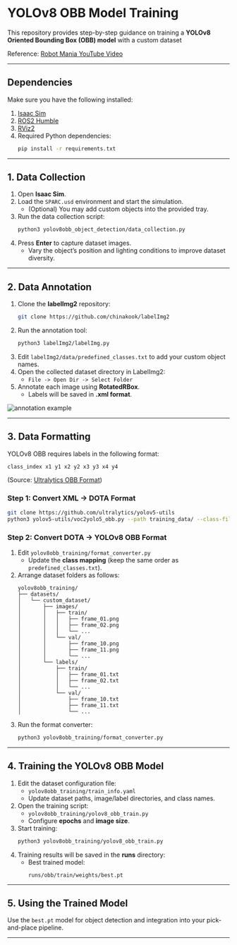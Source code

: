 # YOLOv8 OBB Model Training 

This repository provides step-by-step guidance on training a **YOLOv8 Oriented Bounding Box (OBB) model** with a custom dataset  

Reference: [Robot Mania YouTube Video](https://www.youtube.com/watch?v=7n6gCqC075g)  

---

## Dependencies  

Make sure you have the following installed:  
1. [Isaac Sim](https://developer.nvidia.com/isaac-sim)  
2. [ROS2 Humble](https://docs.ros.org/en/humble/index.html)  
3. [RViz2](https://index.ros.org/r/rviz/)  
4. Required Python dependencies:  
   ```bash
   pip install -r requirements.txt
   ```

---

## 1. Data Collection  

1. Open **Isaac Sim**.  
2. Load the `SPARC.usd` environment and start the simulation.  
   - (Optional) You may add custom objects into the provided tray.  
3. Run the data collection script:  
   ```bash
   python3 yolov8obb_object_detection/data_collection.py
   ```  
4. Press **Enter** to capture dataset images.  
   - Vary the object’s position and lighting conditions to improve dataset diversity.  

---

## 2. Data Annotation  

1. Clone the **labelImg2** repository:  
   ```bash
   git clone https://github.com/chinakook/labelImg2
   ```  
2. Run the annotation tool:  
   ```bash
   python3 labelImg2/labelImg.py
   ```  
3. Edit `labelImg2/data/predefined_classes.txt` to add your custom object names.  
4. Open the collected dataset directory in LabelImg2:  
   - `File -> Open Dir -> Select Folder`  
5. Annotate each image using **RotatedRBox**.  
   - Labels will be saved in **.xml format**.  

![annotation example](annotation.png)  

---

## 3. Data Formatting  

YOLOv8 OBB requires labels in the following format:  

```
class_index x1 y1 x2 y2 x3 y3 x4 y4
```

(Source: [Ultralytics OBB Format](https://docs.ultralytics.com/datasets/obb/#yolo-obb-format))  

### Step 1: Convert XML → DOTA Format  
```bash
git clone https://github.com/ultralytics/yolov5-utils
python3 yolov5-utils/voc2yolo5_obb.py --path training_data/ --class-file labelImg2/data/predefined_classes.txt
```  

### Step 2: Convert DOTA → YOLOv8 OBB Format  
1. Edit `yolov8obb_training/format_converter.py`  
   - Update the **class mapping** (keep the same order as `predefined_classes.txt`).  
2. Arrange dataset folders as follows:  
   ```
   yolov8obb_training/
   ├── datasets/
   │   └── custom_dataset/
   │       ├── images/
   │       │   ├── train/
   │       │   │   ├── frame_01.png
   │       │   │   ├── frame_02.png
   │       │   │   └── ...
   │       │   └── val/
   │       │       ├── frame_10.png
   │       │       ├── frame_11.png
   │       │       └── ...
   │       └── labels/
   │           ├── train/
   │           │   ├── frame_01.txt
   │           │   ├── frame_02.txt
   │           │   └── ...
   │           └── val/
   │               ├── frame_10.txt
   │               ├── frame_11.txt
   │               └── ...
   ```  
3. Run the format converter:  
   ```bash
   python3 yolov8obb_training/format_converter.py
   ```  

---

## 4. Training the YOLOv8 OBB Model  

1. Edit the dataset configuration file:  
   - `yolov8obb_training/train_info.yaml`  
   - Update dataset paths, image/label directories, and class names.  
2. Open the training script:  
   - `yolov8obb_training/yolov8_obb_train.py`  
   - Configure **epochs** and **image size**.  
3. Start training:  
   ```bash
   python3 yolov8obb_training/yolov8_obb_train.py
   ```  
4. Training results will be saved in the **runs** directory:  
   - Best trained model:  
     ```
     runs/obb/train/weights/best.pt
     ```  

---

## 5. Using the Trained Model  

Use the `best.pt` model for object detection and integration into your pick-and-place pipeline.  

---
